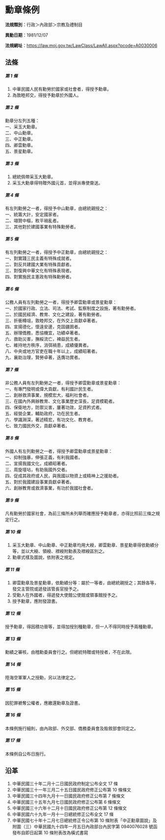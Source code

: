 # 勳章條例

**法規類別**：行政＞內政部＞宗教及禮制目

**異動日期**：1981/12/07  

**法規網址**：https://law.moj.gov.tw/LawClass/LawAll.aspx?pcode=A0030006





## 法條
##### 第 1 條
1. 中華民國人民有勳勞於國家或社會者，得授予勳章。
1. 為敦睦邦交，得授予勳章於外國人。

##### 第 2 條
勳章分左列五種：  
一、采玉大勳章。  
二、中山勳章。  
三、中正勳章。  
四、卿雲勳章。  
五、景星勳章。

##### 第 3 條
1. 總統佩帶采玉大勳章。
1. 采玉大勳章得特贈外國元首，並得派專使齎送。

##### 第 4 條
有左列勳勞之一者，得授予中山勳章，由總統親授之：  
一、統籌大計，安定國家者。  
二、翊贊中樞，敉平禍亂者。  
三、其他對於建國事業有特殊勳勞者。

##### 第 5 條
有左列勳勞之一者，得授予中正勳章，由總統親授之：  
一、對實踐三民主義有特殊成就者。  
二、對反共建國大業有特殊貢獻者。  
三、對復興中華文化有特殊表現者。  
四、對實施民主憲政有特殊勳勞者。

##### 第 6 條
公務人員有左列勳勞之一者，得授予卿雲勳章或景星勳章：  
一、於國家行政、立法、司法、考試、監察制度之設施，著有勳勞者。  
二、於國民經濟、教育、文化之建設，著有勳勞者。  
三、折衝樽俎，敦睦邦交，在外交上貢獻卓著者。  
四、宣揚德化，懷遠安邊，克固疆圉者。  
五、辦理僑務，悉協機宜，功績卓著者。  
六、救助災害，撫綏流亡，裨益民生者。  
七、維持地方秩序，消弭禍患，成績優異者。  
八、中央或地方官吏在職十年以上，成績昭著者。  
九、襄助治理，賢勞卓著，迭膺功賞者。

##### 第 7 條
非公務人員有左列勳勞之一者，得授予卿雲勳章或景星勳章：  
一、有專門發明或偉大貢獻，有利國計民生者。  
二、創辦救濟事業，規模宏大，福利社會者。  
三、在國內外興辦教育、文化事業歷史深長，足資模範者。  
四、保衛地方，防禦災害，屢著功效，足資矜式者。  
五、經營企業，輔助政府，功在民生者。  
六、學識淵深，著述精宏，有功文化、教育者。  
七、致力國民外交，貢獻卓著者。

##### 第 8 條
外國人有左列勳勞之一者，得授予卿雲勳章或景星勳章：  
一、抑制強暴，伸張正義，有利我國者。  
二、宣揚我國文化，成績昭著者。  
三、周旋壇坫，有助我國外交者。  
四、促成其政府或人民，與我國以物資上或精神上之援助者。  
五、對於我國建設事業貢獻卓著者。  
六、創辦教育或救濟事業，有功於我國社會者。

##### 第 9 條
凡有勳勞於國家社會，為前三條所未列舉而確應授予勳章者，亦得比照前三條之規定行之。

##### 第 10 條
1. 采玉大勳章、中山勳章、中正勳章均用大綬，卿雲勳章、景星勳章得依勳績分等，並以大綬、領綬、襟綬附勳表及襟綬區別之。
1. 勳章式樣及圖說，依附表之規定。

##### 第 11 條
1. 卿雲勳章及景星勳章，依勳績分等：屬於一等者，由總統親授之；其餘各等，發交主管院或遞發該管長官授予之。
1. 受勳人在外國者，得遞發大使館公使館或領事館授予之。
1. 授予勳章，應附發證書。

##### 第 12 條
授予勳章，得因積功晉等，並得加授別種勳章，但一人不得同時授予兩種勳章。

##### 第 13 條
勳績之審核，由稽勳委員會行之。但總統特贈或特授者，不在此限。

##### 第 14 條
陸海空軍軍人之授勳，另以法律定之。

##### 第 15 條
因犯罪褫奪公權者，應繳還勳章及證書。

##### 第 16 條
本條例施行細則，由內政部、外交部、僑務委員會及銓敘部會同定之。

##### 第 17 條
本條例自公布日施行。

## 沿革
1. 中華民國三十年二月十二日國民政府制定公布全文 17 條
1. 中華民國三十一年三月二十五日國民政府修正公布第 10 條條文
1. 中華民國三十四年九月十一日國民政府修正公布第 7  條條文
1. 中華民國三十五年九月七日國民政府修正公布第 6  條條文
1. 中華民國三十六年十二月十日國民政府修正公布第 12 條條文
1. 中華民國六十九年一月十一日總統修正公布全文 17 條
1. 中華民國七十年十二月七日總統修正令公布第 10 條附表「中正勳章圖說」及附圖（三）中華民國九十四年一月五日內政部台內民字第 0940076028 號函發布自即日起第 10 條附表改為橫式書寫
